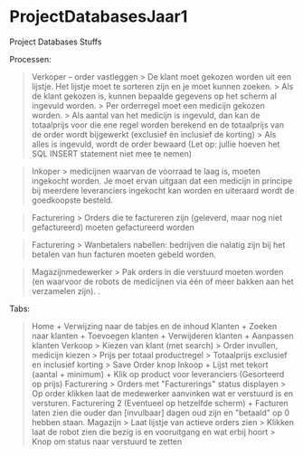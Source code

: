 # ProjectDatabasesJaar1
Project Databases Stuffs

Processen:
> Verkoper – order vastleggen
    > De klant moet gekozen worden uit een lijstje. Het lijstje moet te sorteren zijn en je moet kunnen zoeken.
    > Als de klant gekozen is, kunnen bepaalde gegevens op het scherm al ingevuld worden.
    > Per orderregel moet een medicijn gekozen worden.
    > Als aantal van het medicijn is ingevuld, dan kan de totaalprijs voor die ene regel worden berekend en de totaalprijs van de order wordt    bijgewerkt (exclusief én inclusief de korting)
    > Als alles is ingevuld, wordt de order bewaard (Let op: jullie hoeven het SQL INSERT statement niet mee te nemen)

> Inkoper
    > medicijnen waarvan de voorraad te laag is, moeten ingekocht worden. Je moet ervan uitgaan dat een medicijn in principe bij meerdere leveranciers ingekocht kan worden en uiteraard wordt de goedkoopste besteld.

> Facturering
    > Orders die te factureren zijn (geleverd, maar nog niet gefactureerd) moeten gefactureerd worden

> Facturering
    > Wanbetalers nabellen: bedrijven die nalatig zijn bij het betalen van hun facturen moeten gebeld worden. 

> Magazijnmedewerker
    > Pak orders in die verstuurd moeten worden (en waarvoor de robots de medicijnen via één of meer bakken aan het verzamelen zijn). . 

Tabs:
> Home
    + Verwijzing naar de tabjes en de inhoud
> Klanten
    + Zoeken naar klanten
    + Toevoegen klanten
    + Verwijderen klanten
    + Aanpassen klanten
> Verkoop
    > Kiezen van klant (met search)
    > Order invullen, medicijn kiezen
    > Prijs per totaal productregel
    > Totaalprijs exclusief en inclusief korting
    > Save Order knop
> Inkoop
    + Lijst met tekort (aantal + minimum)
    + Klik op product voor leveranciers (Gesorteerd op prijs)
> Facturering
    > Orders met "Facturerings" status displayen
    > Op order klikken laat de medewerker aanvinken wat er verstuurd is en versturen.
> Facturering 2 (Eventueel op hetzelfde scherm)
    + Facturen laten zien die ouder dan [invulbaar] dagen oud zijn en "betaald" op 0 hebben staan.
> Magazijn
    > Laat lijstje van actieve orders zien
    > Klikken laat de robot zien die bezig is en vooruitgang en wat erbij hoort
    > Knop om status naar verstuurd te zetten